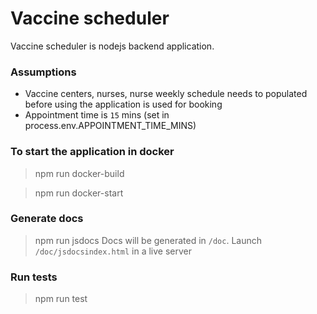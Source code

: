 # Vaccine scheduler

Vaccine scheduler is nodejs backend application.

### Assumptions

- Vaccine centers, nurses, nurse weekly schedule needs to populated before using the application is used for booking
- Appointment time is `15` mins (set in process.env.APPOINTMENT_TIME_MINS)

### To start the application in docker

> npm run docker-build

> npm run docker-start

### Generate docs

> npm run jsdocs
 Docs will be generated in `/doc`. Launch `/doc/jsdocsindex.html` in a live server

### Run tests

> npm run test
